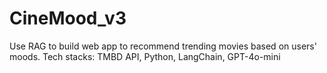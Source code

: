# CineMood_v3
Use RAG to build web app to recommend trending movies based on users' moods. Tech stacks: TMBD API, Python, LangChain, GPT-4o-mini
